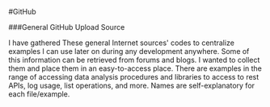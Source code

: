 #GitHub

###General GitHub Upload Source

I have gathered These general Internet sources' codes to centralize examples I can use later on during any development anywhere.
Some of this information can be retrieved from forums and blogs. I wanted to collect them and place them in an easy-to-access place. 
There are examples in the range of accessing data analysis procedures and libraries to access to rest APIs, log usage, list operations, and more.
Names are self-explanatory for each file/example.
